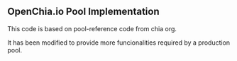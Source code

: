 ## OpenChia.io Pool Implementation

This code is based on pool-reference code from chia org.

It has been modified to provide more funcionalities required by a production pool.
